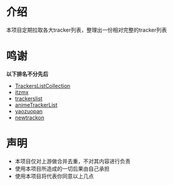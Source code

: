 # 介绍
本项目定期拉取各大tracker列表，整理出一份相对完整的tracker列表
# 鸣谢
**以下排名不分先后**
* [TrackersListCollection](https://github.com/XIU2/TrackersListCollection)
* [itzmx](http://github.itzmx.com/1265578519/OpenTracker/master/tracker.txt)
* [trackerslist](https://github.com/ngosang/trackerslist)
* [animeTrackerList](https://github.com/DeSireFire/animeTrackerList)
* [yaozuopan](https://www.yaozuopan.top/dynamic/trackerlist.txt)
* [newtrackon](https://newtrackon.com)
# 声明
* 本项目仅对上游做合并去重，不对其内容进行负责
* 使用本项目所造成的一切后果由自己承担
* 使用本项目将代表你同意以上几点